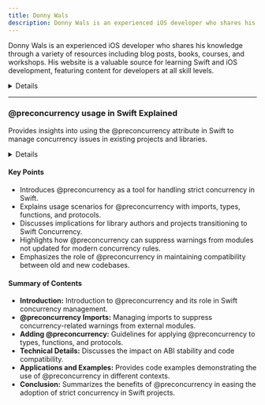 ```yaml
---
title: Donny Wals
description: Donny Wals is an experienced iOS developer who shares his knowledge through a variety of resources including blog posts, books, courses, and workshops. His website is a valuable source for learning Swift and iOS development, featuring content for developers at all skill levels.
---
```


Donny Wals is an experienced iOS developer who shares his knowledge through a variety of resources including blog posts, books, courses, and workshops. His website is a valuable source for learning Swift and iOS development, featuring content for developers at all skill levels.

<details>
**URL:** https://www.donnywals.com

**Authors:** `Donny Wals`

**Complexity Levels:**
   - **Beginner:** 20%
   - **Intermediate:** 50%
   - **Advanced:** 30%

**Frequency of Posting:** Weekly

**Types of Content:**
   - **Tutorials:** 60% (Step-by-step guides and practical examples)
   - **Articles:** 30% (In-depth articles and best practices)
   - **News:** 10% (Updates on Swift and iOS development)

**Additional Features:**
   - **Newsletter:** Available for regular updates and news.
   - **Books and Courses:** Multiple books and courses available for in-depth learning.
   - **Workshops:** Regular workshops for hands-on learning experiences.
</details>

<LinkCard title="Visit Donny Wals" href="https://www.donnywals.com/" />

---

### @preconcurrency usage in Swift Explained
Provides insights into using the @preconcurrency attribute in Swift to manage concurrency issues in existing projects and libraries.

<details>
**URL:** [https://www.donnywals.com/preconcurrency-usage-in-swift-explained/](https://www.donnywals.com/preconcurrency-usage-in-swift-explained/)

**Published:** May 28, 2024

**Authors:** Donny Wals

**Tags:**  
`Swift Concurrency`, `@preconcurrency`, `Xcode`, `MainActor`, `Sendable`
</details>

#### Key Points
- Introduces @preconcurrency as a tool for handling strict concurrency in Swift.
- Explains usage scenarios for @preconcurrency with imports, types, functions, and protocols.
- Discusses implications for library authors and projects transitioning to Swift Concurrency.
- Highlights how @preconcurrency can suppress warnings from modules not updated for modern concurrency rules.
- Emphasizes the role of @preconcurrency in maintaining compatibility between old and new codebases.

#### Summary of Contents
- **Introduction:** Introduction to @preconcurrency and its role in Swift concurrency management.
- **@preconcurrency Imports:** Managing imports to suppress concurrency-related warnings from external modules.
- **Adding @preconcurrency:** Guidelines for applying @preconcurrency to types, functions, and protocols.
- **Technical Details:** Discusses the impact on ABI stability and code compatibility.
- **Applications and Examples:** Provides code examples demonstrating the use of @preconcurrency in different contexts.
- **Conclusion:** Summarizes the benefits of @preconcurrency in easing the adoption of strict concurrency in Swift projects.

<LinkCard title="Read Full Article" href="https://www.donnywals.com/preconcurrency-usage-in-swift-explained/" />

